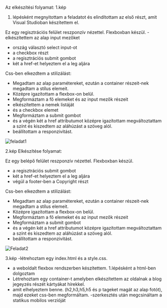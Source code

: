 Az elkészítési folyamat:
1.kép
1. lépésként megnyitottam a feladatot és elindítottam az első részt, amit Visual Studioban készítettem el.

Ez egy regisztrációs felület reszponzív nézettel. Flexboxban készül.
  -elkészítettem az alap input mezőket 
  - ország választó select input-ot
  - a checkbox részt  
  - a regisztrációs submit gombot
  - két a href-et helyeztem el a leg aljára
  
   
Css-ben elkezdtem a stilizálást:

- Megadtam az alap paramétereket, ezután a container részeit-nek megadtam a stílus elemeit.
- Középre igazítottam a flexbox-on belül.
- Megformáztam a fő elemeket és az input mezők részeit
- elkészítettem a nemek listáját
- és a checkbox elemet 
- Megformáztam a submit gombot
- és a végén két a href attributumot középre igazítottam megváltoztattam a színt és kiszedtem az aláhúzást a szöveg alól.
- beállítottam a responzivitást.
  
![feladat1](https://github.com/Barbarakovacs85/appworld-hu-Git/assets/133600947/eeb352b5-899b-4205-8a5e-0783e1b42c07)

2.kép
Elkészítése folyamat:

Ez egy belépő felület reszponzív nézettel. Flexboxban készül.  
  - a regisztrációs submit gombot
  - két a href-et helyeztem el a leg aljára
  - végül a footer-ben a Copyright részt

Css-ben elkezdtem a stilizálást:
  - Megadtam az alap paramétereket, ezután a container részeit-nek megadtam a stílus elemeit.
  - Középre igazítottam a flexbox-on belül.
  - Megformáztam a fő elemeket és az input mezők részeit
  - Megformáztam a submit gombot
  - és a végén két a href attributumot középre igazítottam megváltoztattam a színt és kiszedtem az aláhúzást a szöveg alól.
  - beállítottam a responzivitást.

![Feladat2](https://github.com/Barbarakovacs85/appworld-hu-Git/assets/133600947/3fbf6748-54bf-453a-9eb5-e8f025cb4966)

3.kép
  -létrehoztam egy index.html és a style.css.
  - a weboldalt flexbox rendszerben készítettem.
1.lépésként a html-ben dolgoztam
 - Létrehoztam egy container-t amelyben elkészítettem az oldalnak a blog jegeyzés részét kártyákat hírekkel.
 - amit elhelyeztem benne. (h2,h3,h5,h5 és p tageket magát az alap fotót), majd ezeket css-ben megformáltam. 
-szerkesztés után  megcsináltam a statikus mobilos verzióját

